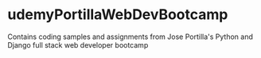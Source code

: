 # udemyPortillaWebDevBootcamp
Contains coding samples and assignments from Jose Portilla's Python and Django full stack web developer bootcamp
